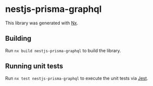 # nestjs-prisma-graphql

This library was generated with [Nx](https://nx.dev).

## Building

Run `nx build nestjs-prisma-graphql` to build the library.

## Running unit tests

Run `nx test nestjs-prisma-graphql` to execute the unit tests via [Jest](https://jestjs.io).
